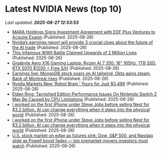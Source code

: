 # Latest NVIDIA News (top 10)
_Last updated: **2025-08-27 12:53:53**_

- [MARA Holdings Signs Investment Agreement with EDF Plus Ventures to Acquire Exaion](https://finance.yahoo.com/news/mara-holdings-signs-investment-agreement-123948335.html) (Published: 2025-08-26)
- [Nvidia’s earnings report will provide 3 crucial clues about the future of the AI trade](https://biztoc.com/x/ba4b4587e32349d7) (Published: 2025-08-26)
- [This Infamous WWII Battle Claimed Upwards of 2 Million Lives](https://biztoc.com/x/511a2feacb33f563) (Published: 2025-08-26)
- [Gigabyte Aero X16 Gaming Laptop: Ryzen AI 7 350, 16" 165Hz, 1TB SSD, RTX 5070 $1200 + Free S/H](https://slickdeals.net/f/18556159-gigabyte-aero-x16-gaming-laptop-ryzen-ai-7-350-16-165hz-1tb-ssd-rtx-5070-1200-free-s-h) (Published: 2025-08-26)
- [Earnings live: MongoDB stock soars on AI tailwind, Okta gains steam, Bank of Montreal rises](https://finance.yahoo.com/news/live/earnings-live-mongodb-stock-soars-on-ai-tailwind-okta-gains-steam-bank-of-montreal-rises-121046939.html) (Published: 2025-08-26)
- [Nvidia Markets New ‘Robot Brain,’ Yours for Just $3,499](https://biztoc.com/x/1b4ac58dcb284af4) (Published: 2025-08-26)
- [Elden Ring: Tarnished Edition Performance Issues On Nintendo Switch 2 May Be Caused by CPU Limitations](https://wccftech.com/elden-ring-tarnished-edition-performance-cpu-limitations/) (Published: 2025-08-26)
- [I worked on the first iPhone under Steve Jobs before selling Nest for $3.2 billion. AI can change everything when it steps into the physical world](https://tech.yahoo.com/ai/articles/worked-first-iphone-under-steve-120000710.html) (Published: 2025-08-26)
- [I worked on the first iPhone under Steve Jobs before selling Nest for $3.2 billion. AI can change everything when it steps into the physical world](https://fortune.com/2025/08/26/i-worked-on-iphone-with-steve-jobs-sold-nest-to-google/) (Published: 2025-08-26)
- [U.S. stock market on edge as futures sink: Dow, S&P 500, and Nasdaq slide as Powell boost fades — top premarket movers investors must watch](https://economictimes.indiatimes.com/news/international/us/u-s-stock-market-on-edge-as-futures-sink-dow-sp-500-and-nasdaq-slide-as-powell-boost-fades-key-premarket-winners-and-losers/articleshow/123525189.cms) (Published: 2025-08-26)
